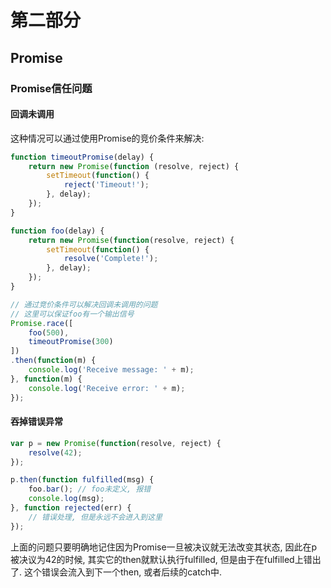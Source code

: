 # 第二部分

## Promise

### Promise信任问题

#### 回调未调用

这种情况可以通过使用Promise的竞价条件来解决:

```javascript
function timeoutPromise(delay) {
    return new Promise(function (resolve, reject) {
        setTimeout(function() {
            reject('Timeout!');
        }, delay);
    });
}

function foo(delay) {
    return new Promise(function(resolve, reject) {
        setTimeout(function() {
            resolve('Complete!');
        }, delay);
    });
}

// 通过竞价条件可以解决回调未调用的问题
// 这里可以保证foo有一个输出信号
Promise.race([
    foo(500),
    timeoutPromise(300)
])
.then(function(m) {
    console.log('Receive message: ' + m);
}, function(m) {
    console.log('Receive error: ' + m);
});
```

#### 吞掉错误异常

```javascript
var p = new Promise(function(resolve, reject) {
    resolve(42);
});

p.then(function fulfilled(msg) {
    foo.bar(); // foo未定义, 报错
    console.log(msg);
}, function rejected(err) {
    // 错误处理, 但是永远不会进入到这里
});
```

上面的问题只要明确地记住因为Promise一旦被决议就无法改变其状态, 因此在p被决议为42的时候, 其实它的then就默认执行fulfilled, 但是由于在fulfilled上错出了. 这个错误会流入到下一个then, 或者后续的catch中.